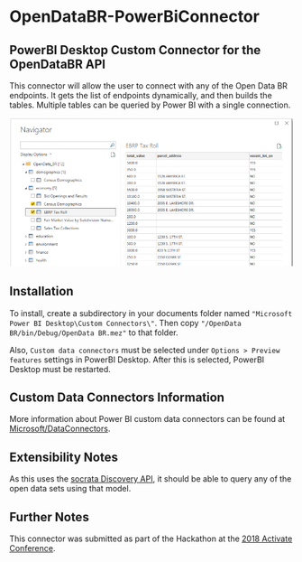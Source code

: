 # OpenDataBR-PowerBiConnector
## PowerBI Desktop Custom Connector for the OpenDataBR API

This connector will allow the user to connect with any of the Open Data BR endpoints. It gets the list of endpoints dynamically, and then builds the tables. Multiple tables can be queried by Power BI with a single connection.

![Navigator](blobs/Navigator.png)

## Installation
To install, create a subdirectory in your documents folder named `"Microsoft Power BI Desktop\Custom Connectors\"`. Then copy `"/OpenData BR/bin/Debug/OpenData BR.mez"` to that folder.

Also, `Custom data connectors` must be selected under `Options > Preview features` settings in PowerBI Desktop. After this is selected, PowerBI Desktop must be restarted.

## Custom Data Connectors Information
More information about Power BI custom data connectors can be found at [Microsoft/DataConnectors](https://github.com/Microsoft/DataConnectors).

## Extensibility Notes
As this uses the [socrata Discovery API](https://socratadiscovery.docs.apiary.io), it should be able to query any of the open data sets using that model.

## Further Notes
This connector was submitted as part of the Hackathon at the [2018 Activate Conference](http://www.activateconf.com).
